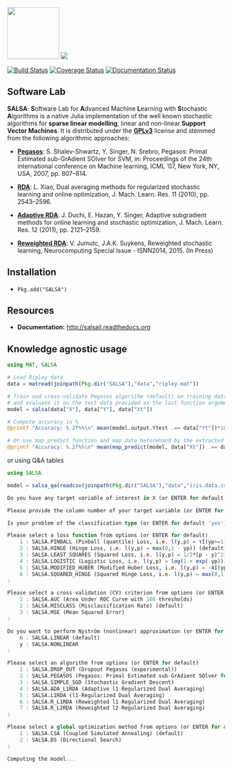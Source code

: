 <span>
<img src="https://github.com/jumutc/SALSA.jl/blob/master/docs/SALSA.png?raw=true" height="120"></img>
<img src="https://github.com/jumutc/SALSA.jl/blob/master/docs/logo.png?raw=true"></img>
</span>

[![Build Status](https://travis-ci.org/jumutc/SALSA.jl.svg)](https://travis-ci.org/jumutc/SALSA.jl)
[![Coverage Status](https://coveralls.io/repos/jumutc/SALSA.jl/badge.svg)](https://coveralls.io/r/jumutc/SALSA.jl)
[![Documentation Status](https://readthedocs.org/projects/salsajl/badge/?version=latest)](https://readthedocs.org/projects/salsajl/)

## Software Lab
**SALSA**: **S**oftware Lab for **A**dvanced Machine **L**earning with **S**tochastic **A**lgorithms is a native Julia implementation of the well known stochastic algorithms for **sparse linear modelling**, linear and non-linear **Support Vector Machines**. It is distributed under the [**GPLv3**](http://www.gnu.org/licenses/gpl-3.0.html) license and stemmed from the following algorithmic approaches:

- [**Pegasos**](http://ttic.uchicago.edu/~shai/papers/ShalevSiSr07.pdf): S. Shalev-Shwartz, Y. Singer, N. Srebro, Pegasos: Primal Estimated sub-GrAdient SOlver for SVM, in: Proceedings of the 24th international conference on Machine learning, ICML ’07, New York, NY, USA, 2007, pp. 807–814. 

- [**RDA**](http://research.microsoft.com/pubs/141578/xiao10JMLR.pdf): L. Xiao, Dual averaging methods for regularized stochastic learning and online optimization, J. Mach. Learn. Res. 11 (2010), pp. 2543–2596. 

- [**Adaptive RDA**](http://www.jmlr.org/papers/volume12/duchi11a/duchi11a.pdf): J. Duchi, E. Hazan, Y. Singer, Adaptive subgradient methods for online learning and stochastic optimization, J. Mach. Learn. Res. 12 (2011), pp. 2121–2159. 

- [**Reweighted RDA**](ftp.esat.kuleuven.be/pub/SISTA/vjumutc/reports/reweighted_l1rda_jumutc_suykens.pdf): V. Jumutc, J.A.K. Suykens, Reweighted stochastic learning, Neurocomputing Special Issue - ISNN2014, 2015. (In Press)


## Installation
 - ```Pkg.add("SALSA")```

## Resources
- **Documentation:** <http://salsajl.readthedocs.org>

## Knowledge agnostic usage
```julia
using MAT, SALSA

# Load Ripley data
data = matread(joinpath(Pkg.dir("SALSA"),"data","ripley.mat"))

# Train and cross-validate Pegasos algorithm (default) on training data  
# and evaluate it on the test data provided as the last function argument
model = salsa(data["X"], data["Y"], data["Xt"])

# Compute accuracy in %
@printf "Accuracy: %.2f%%\n" mean(model.output.Ytest .== data["Yt"])*100

# Or use map_predict function and map data beforehand by the extracted mean/std (default) 
@printf "Accuracy: %.2f%%\n" mean(map_predict(model, data["Xt"]) .== data["Yt"])*100
```
or using Q&A tables
```julia
using SALSA

model = salsa_qa(readcsv(joinpath(Pkg.dir("SALSA"),"data","iris.data.csv")))

Do you have any target variable of interest in X (or ENTER for default 'yes')? [y/n]: 

Please provide the column number of your target variable (or ENTER for default last column): 

Is your problem of the classification type (or ENTER for default 'yes')? [y/n]: 

Please select a loss function from options (or ENTER for default)
 	1 : SALSA.PINBALL (Pinball (quantile) Loss, i.e. l(y,p) = τI(yp>=1)yp + I(yp<1)(1 - yp))
	2 : SALSA.HINGE (Hinge Loss, i.e. l(y,p) = max(0,1 - yp)) (default)
	3 : SALSA.LEAST_SQUARES (Squared Loss, i.e. l(y,p) = 1/2*(p - y)^2)
	4 : SALSA.LOGISTIC (Logistic Loss, i.e. l(y,p) = log(1 + exp(-yp)))
	5 : SALSA.MODIFIED_HUBER (Modified Huber Loss, i.e. l(y,p) = -4I(yp<-1)yp + I(yp>=-1)max(0,1 - yp)^2)
	6 : SALSA.SQUARED_HINGE (Squared Hinge Loss, i.e. l(y,p) = max(0,1 - yp)^2)
: 

Please select a cross-validation (CV) criterion from options (or ENTER for default)
 	1 : SALSA.AUC (Area Under ROC Curve with 100 thresholds)
	2 : SALSA.MISCLASS (Misclassification Rate) (default)
	3 : SALSA.MSE (Mean Squared Error)
: 

Do you want to perform Nyström (nonlinear) approximation (or ENTER for default)? [y/n]
 	n : SALSA.LINEAR (default)
	y : SALSA.NONLINEAR
: 

Please select an algorithm from options (or ENTER for default)
 	1 : SALSA.DROP_OUT (Dropout Pegasos (experimental))
	2 : SALSA.PEGASOS (Pegasos: Primal Estimated sub-GrAdient SOlver for SVM) (default)
	3 : SALSA.SIMPLE_SGD (Stochastic Gradient Descent)
	4 : SALSA.ADA_L1RDA (Adaptive l1-Regularized Dual Averaging)
	5 : SALSA.L1RDA (l1-Regularized Dual Averaging)
	6 : SALSA.R_L1RDA (Reweighted l1-Regularized Dual Averaging)
	7 : SALSA.R_L2RDA (Reweighted l2-Regularized Dual Averaging)
: 

Please select a global optimization method from options (or ENTER for default)
 	1 : SALSA.CSA (Coupled Simulated Annealing) (default)
	2 : SALSA.DS (Directional Search)
: 

Computing the model...
```
